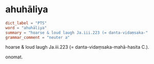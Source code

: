 # ahuhāliya

``` toml
dict_label = "PTS"
word = "ahuhāliya"
summary = "hoarse & loud laugh Ja.iii.223 (= danta-vidaṃsaka-"
grammar_comment = "neuter a"
```

hoarse & loud laugh Ja.iii.223 (= danta\-vidaṃsaka\-mahā\-hasita C.).

onomat.

